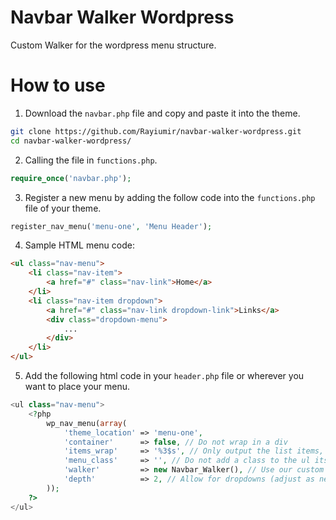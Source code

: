 # Navbar Walker Wordpress

Custom Walker for the wordpress menu structure.

# How to use 

1. Download the `navbar.php` file and copy and paste it into the theme.

```bash
git clone https://github.com/Rayiumir/navbar-walker-wordpress.git
cd navbar-walker-wordpress/
```
2. Calling the file in `functions.php`.

```php
require_once('navbar.php');
```

3. Register a new menu by adding the follow code into the `functions.php` file of your theme.

```php
register_nav_menu('menu-one', 'Menu Header');
```

4. Sample HTML menu code:

```html
<ul class="nav-menu">
    <li class="nav-item">
        <a href="#" class="nav-link">Home</a>
    </li>
    <li class="nav-item dropdown">
        <a href="#" class="nav-link dropdown-link">Links</a>
        <div class="dropdown-menu">
            ...
        </div>
    </li>
</ul>
```

5. Add the following html code in your `header.php` file or wherever you want to place your menu.

```php
<ul class="nav-menu">
    <?php
        wp_nav_menu(array(
            'theme_location' => 'menu-one',
            'container'      => false, // Do not wrap in a div
            'items_wrap'     => '%3$s', // Only output the list items, not the <ul> wrapper
            'menu_class'     => '', // Do not add a class to the ul itself, as we already have one
            'walker'         => new Navbar_Walker(), // Use our custom walker
            'depth'          => 2, // Allow for dropdowns (adjust as needed for deeper levels)
        ));
    ?>
</ul>
```
